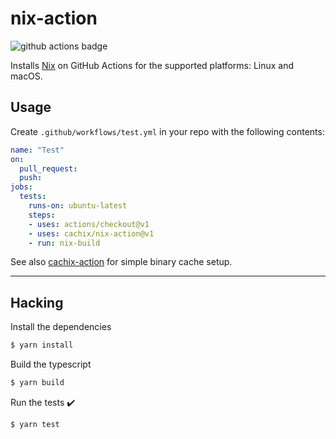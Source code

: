 # nix-action

![github actions badge](https://github.com/cachix/nix-action/workflows/nix-action%20test/badge.svg)

Installs [Nix](https://nixos.org/nix/) on GitHub Actions for the supported platforms: Linux and macOS.

## Usage

Create `.github/workflows/test.yml` in your repo with the following contents:

```yaml
name: "Test"
on:
  pull_request:
  push:
jobs:
  tests:
    runs-on: ubuntu-latest
    steps:
    - uses: actions/checkout@v1
    - uses: cachix/nix-action@v1
    - run: nix-build
```

See also [cachix-action](https://github.com/cachix/cachix-action) for
simple binary cache setup.

---

## Hacking

Install the dependencies
```bash
$ yarn install
```

Build the typescript
```bash
$ yarn build
```

Run the tests :heavy_check_mark:
```bash
$ yarn test
```

